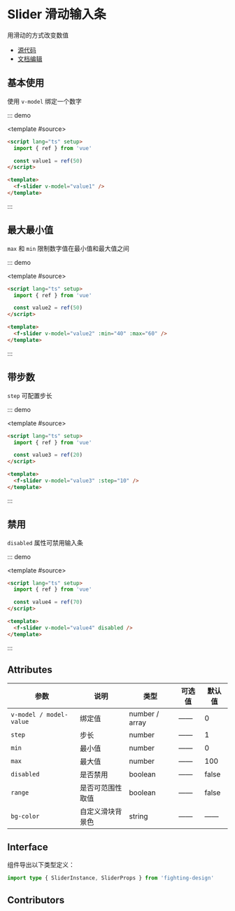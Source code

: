 # Slider 滑动输入条

用滑动的方式改变数值

- [源代码](https://github.com/FightingDesign/fighting-design/tree/master/packages/fighting-design/slider)
- [文档编辑](https://github.com/FightingDesign/fighting-design/blob/master/docs/docs/components/slider.md)

## 基本使用

使用 `v-model` 绑定一个数字

::: demo

<template #source>
<f-space>
<f-slider v-model="value1" />
</f-space>
</template>

```html
<script lang="ts" setup>
  import { ref } from 'vue'

  const value1 = ref(50)
</script>

<template>
  <f-slider v-model="value1" />
</template>
```

:::

## 最大最小值

`max` 和 `min` 限制数字值在最小值和最大值之间

::: demo

<template #source>
<f-space>
<f-slider v-model="value2" :min="40" :max="60" />
</f-space>
</template>

```html
<script lang="ts" setup>
  import { ref } from 'vue'

  const value2 = ref(50)
</script>

<template>
  <f-slider v-model="value2" :min="40" :max="60" />
</template>
```

:::

## 带步数

`step` 可配置步长

::: demo

<template #source>
<f-space>
<f-slider v-model="value3" :step="10" />
</f-space>
</template>

```html
<script lang="ts" setup>
  import { ref } from 'vue'

  const value3 = ref(20)
</script>

<template>
  <f-slider v-model="value3" :step="10" />
</template>
```

:::

## 禁用

`disabled` 属性可禁用输入条

::: demo

<template #source>
<f-space>
<f-slider v-model="value4" disabled />
</f-space>
</template>

```html
<script lang="ts" setup>
  import { ref } from 'vue'

  const value4 = ref(70)
</script>

<template>
  <f-slider v-model="value4" disabled />
</template>
```

:::

## Attributes

| 参数                    | 说明             | 类型           | 可选值 | 默认值 |
| ----------------------- | ---------------- | -------------- | ------ | ------ |
| `v-model / model-value` | 绑定值           | number / array | ——     | 0      |
| `step`                  | 步长             | number         | ——     | 1      |
| `min`                   | 最小值           | number         | ——     | 0      |
| `max`                   | 最大值           | number         | ——     | 100    |
| `disabled`              | 是否禁用         | boolean        | ——     | false  |
| `range`                 | 是否可范围性取值 | boolean        | ——     | false  |
| `bg-color`              | 自定义滑块背景色 | string         | ——     | ——     |

## Interface

组件导出以下类型定义：

```ts
import type { SliderInstance, SliderProps } from 'fighting-design'
```

## Contributors

<a href="https://github.com/Tyh2001" target="_blank">
  <f-avatar round src="https://avatars.githubusercontent.com/u/73180970?v=4" />
</a>

<a href="https://github.com/long-life233" target="_blank">
  <f-avatar round src="https://avatars.githubusercontent.com/u/77321887?v=4" />
</a>

<script setup lang="ts">
  import { ref } from 'vue'

  const value1 = ref(50)
  const value2 = ref(50)
  const value3 = ref(20)
  const value4 = ref(70)
</script>
